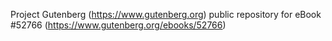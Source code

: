 Project Gutenberg (https://www.gutenberg.org) public repository for
eBook #52766 (https://www.gutenberg.org/ebooks/52766)
